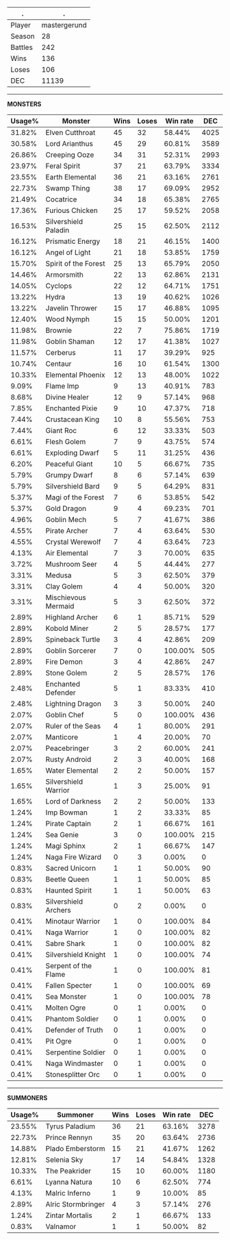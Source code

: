 .|.
|-|-
Player|mastergerund
Season|28
Battles|242
Wins|136
Loses|106
DEC|11139

---
**MONSTERS**

Usage%|Monster|Wins|Loses|Win rate|DEC|
-|-|-|-|-|-|
31.82%|Elven Cutthroat|45|32|58.44%|4025|
30.58%|Lord Arianthus|45|29|60.81%|3589|
26.86%|Creeping Ooze|34|31|52.31%|2993|
23.97%|Feral Spirit|37|21|63.79%|3334|
23.55%|Earth Elemental|36|21|63.16%|2761|
22.73%|Swamp Thing|38|17|69.09%|2952|
21.49%|Cocatrice|34|18|65.38%|2765|
17.36%|Furious Chicken|25|17|59.52%|2058|
16.53%|Silvershield Paladin|25|15|62.50%|2112|
16.12%|Prismatic Energy|18|21|46.15%|1400|
16.12%|Angel of Light|21|18|53.85%|1759|
15.70%|Spirit of the Forest|25|13|65.79%|2050|
14.46%|Armorsmith|22|13|62.86%|2131|
14.05%|Cyclops|22|12|64.71%|1751|
13.22%|Hydra|13|19|40.62%|1026|
13.22%|Javelin Thrower|15|17|46.88%|1095|
12.40%|Wood Nymph|15|15|50.00%|1201|
11.98%|Brownie|22|7|75.86%|1719|
11.98%|Goblin Shaman|12|17|41.38%|1027|
11.57%|Cerberus|11|17|39.29%|925|
10.74%|Centaur|16|10|61.54%|1300|
10.33%|Elemental Phoenix|12|13|48.00%|1022|
9.09%|Flame Imp|9|13|40.91%|783|
8.68%|Divine Healer|12|9|57.14%|968|
7.85%|Enchanted Pixie|9|10|47.37%|718|
7.44%|Crustacean King|10|8|55.56%|753|
7.44%|Giant Roc|6|12|33.33%|503|
6.61%|Flesh Golem|7|9|43.75%|574|
6.61%|Exploding Dwarf|5|11|31.25%|436|
6.20%|Peaceful Giant|10|5|66.67%|735|
5.79%|Grumpy Dwarf|8|6|57.14%|639|
5.79%|Silvershield Bard|9|5|64.29%|831|
5.37%|Magi of the Forest|7|6|53.85%|542|
5.37%|Gold Dragon|9|4|69.23%|701|
4.96%|Goblin Mech|5|7|41.67%|386|
4.55%|Pirate Archer|7|4|63.64%|530|
4.55%|Crystal Werewolf|7|4|63.64%|723|
4.13%|Air Elemental|7|3|70.00%|635|
3.72%|Mushroom Seer|4|5|44.44%|277|
3.31%|Medusa|5|3|62.50%|379|
3.31%|Clay Golem|4|4|50.00%|320|
3.31%|Mischievous Mermaid|5|3|62.50%|372|
2.89%|Highland Archer|6|1|85.71%|529|
2.89%|Kobold Miner|2|5|28.57%|177|
2.89%|Spineback Turtle|3|4|42.86%|209|
2.89%|Goblin Sorcerer|7|0|100.00%|505|
2.89%|Fire Demon|3|4|42.86%|247|
2.89%|Stone Golem|2|5|28.57%|176|
2.48%|Enchanted Defender|5|1|83.33%|410|
2.48%|Lightning Dragon|3|3|50.00%|240|
2.07%|Goblin Chef|5|0|100.00%|436|
2.07%|Ruler of the Seas|4|1|80.00%|291|
2.07%|Manticore|1|4|20.00%|70|
2.07%|Peacebringer|3|2|60.00%|241|
2.07%|Rusty Android|2|3|40.00%|168|
1.65%|Water Elemental|2|2|50.00%|157|
1.65%|Silvershield Warrior|1|3|25.00%|91|
1.65%|Lord of Darkness|2|2|50.00%|133|
1.24%|Imp Bowman|1|2|33.33%|85|
1.24%|Pirate Captain|2|1|66.67%|161|
1.24%|Sea Genie|3|0|100.00%|215|
1.24%|Magi Sphinx|2|1|66.67%|147|
1.24%|Naga Fire Wizard|0|3|0.00%|0|
0.83%|Sacred Unicorn|1|1|50.00%|90|
0.83%|Beetle Queen|1|1|50.00%|85|
0.83%|Haunted Spirit|1|1|50.00%|63|
0.83%|Silvershield Archers|0|2|0.00%|0|
0.41%|Minotaur Warrior|1|0|100.00%|84|
0.41%|Naga Warrior|1|0|100.00%|82|
0.41%|Sabre Shark|1|0|100.00%|82|
0.41%|Silvershield Knight|1|0|100.00%|74|
0.41%|Serpent of the Flame|1|0|100.00%|81|
0.41%|Fallen Specter|1|0|100.00%|69|
0.41%|Sea Monster|1|0|100.00%|78|
0.41%|Molten Ogre|0|1|0.00%|0|
0.41%|Phantom Soldier|0|1|0.00%|0|
0.41%|Defender of Truth|0|1|0.00%|0|
0.41%|Pit Ogre|0|1|0.00%|0|
0.41%|Serpentine Soldier|0|1|0.00%|0|
0.41%|Naga Windmaster|0|1|0.00%|0|
0.41%|Stonesplitter Orc|0|1|0.00%|0|

---
**SUMMONERS**

Usage%|Summoner|Wins|Loses|Win rate|DEC|
-|-|-|-|-|-|
23.55%|Tyrus Paladium|36|21|63.16%|3278|
22.73%|Prince Rennyn|35|20|63.64%|2736|
14.88%|Plado Emberstorm|15|21|41.67%|1262|
12.81%|Selenia Sky|17|14|54.84%|1328|
10.33%|The Peakrider|15|10|60.00%|1180|
6.61%|Lyanna Natura|10|6|62.50%|774|
4.13%|Malric Inferno|1|9|10.00%|85|
2.89%|Alric Stormbringer|4|3|57.14%|276|
1.24%|Zintar Mortalis|2|1|66.67%|133|
0.83%|Valnamor|1|1|50.00%|82|

